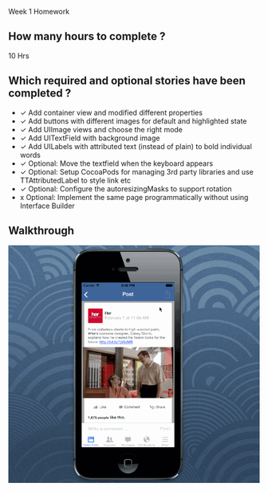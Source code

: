 

Week 1 Homework

## How many hours to complete ?

10 Hrs

## Which required and optional stories have been completed ?

- ✓ Add container view and modified different properties
- ✓ Add buttons with different images for default and highlighted state
- ✓ Add UIImage views and choose the right mode
- ✓ Add UITextField with background image
- ✓ Add UILabels with attributed text (instead of plain) to bold individual words
- ✓ Optional: Move the textfield when the keyboard appears
- ✓ Optional: Setup CocoaPods for managing 3rd party libraries and use TTAttributedLabel to style link etc
- ✓ Optional: Configure the autoresizingMasks to support rotation
- x Optional: Implement the same page programmatically without using Interface
  Builder

## Walkthrough

![Walthrough](capture.gif)

